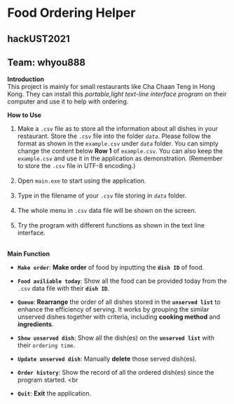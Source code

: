 # Food Ordering Helper
## hackUST2021
## Team: whyou888
 

**Introduction**
<br>This project is mainly for small restaurants like Cha Chaan Teng in Hong Kong. They can install this *portable,light text-line interface program* on their computer and use it to help with ordering.
  
**How to Use**
1. Make a `.csv` file as to store all the information about all dishes in your restaurant. Store the `.csv` file into the folder *`data`*. Please follow the format as shown in the `example.csv` under *`data`* folder. You can simply change the content below **Row 1** of `example.csv`. You can also keep the `example.csv` and use it in the application as demonstration. (Remember to store the `.csv` file in UTF-8 encoding.) <br><br>
2. Open `main.exe` to start using the application.<br><br>
3. Type in the filename of your `.csv` file storing in *`data`* folder.<br><br>
4. The whole menu in `.csv` data file will be shown on the screen.<br><br>
5. Try the program with different functions as shown in the text line interface.<br><br>

**Main Function**
- **`Make order`**: **Make order** of food by inputting the **`dish ID`** of food. 

- **`Food aviliable today`**: Show all the food can be provided today from the `.csv` data file with their **`dish ID`**.<br>
- **`Queue`**: **Rearrange** the order of all dishes stored in the **`unserved list`** to enhance the efficiency of serving. It works by grouping the similar unserved dishes together with criteria, including **cooking method** and **ingredients**.<br>
- **`Show unserved dish`**: Show all the dish(es) on the **`unserved list`** with their `ordering time`.<br>
- **`Update unserved dish`**: Manually **delete** those served dish(es).<br>
- **`Order history`**: Show the record of all the ordered dish(es) since the program started. <br
- **`Quit`**: **Exit** the application.
